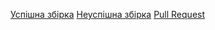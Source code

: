[Успішна збірка](https://travis-ci.org/SunRiseGG/Lab1Integration/builds/655581954)
[Неуспішна збірка](https://travis-ci.org/SunRiseGG/Lab1Integration/builds/655581164)
[Pull Request](https://travis-ci.org/SunRiseGG/Lab1Integration/builds/655583524)